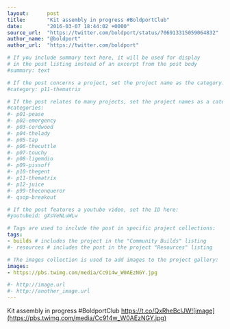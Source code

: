 ```yaml
---
layout:      post
title:       "Kit assembly in progress #BoldportClub"
date:        "2016-03-07 18:44:02 +0000"
source_url:  "https://twitter.com/boldport/status/706913315059064832"
author_name: "@boldport"
author_url:  "https://twitter.com/boldport"

# If you include summary text here, it will be used for display
# in the post listing instead of an excerpt from the post body
#summary: text

# If the post concerns a project, set the project name as the category:
#category: p11-thematrix

# If the post relates to many projects, set the project names as a categories array:
#categories:
#- p01-pease
#- p02-emergency
#- p03-cordwood
#- p04-thelady
#- p05-tap
#- p06-thecuttle
#- p07-touchy
#- p08-ligemdio
#- p09-pissoff
#- p10-thegent
#- p11-thematrix
#- p12-juice
#- p99-theconqueror
#- qsop-breakout

# If the post features a youtube video, set the ID here:
#youtubeid: gXsVeNLuWLw

# Tags are used to include the post in specific project collections:
tags:
- builds # includes the project in the "Community Builds" listing
#- resources # includes the post in the project "Resources" listing

# The images collection is used to add images to the project gallery:
images:
- https://pbs.twimg.com/media/Cc914w_W0AEzNGY.jpg

#- http://image.url
#- http://another_image.url
---
```


Kit assembly in progress #BoldportClub https://t.co/QxRheBcIJW![image](https://pbs.twimg.com/media/Cc914w_W0AEzNGY.jpg)


